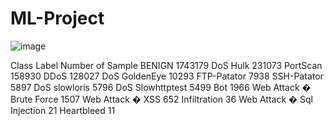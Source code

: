 # ML-Project
![image](https://github.com/kowshik14/ML-Project/assets/97826581/131a3fe9-b6ca-4e64-9221-c19a853d3027)

Class Label	Number of Sample
BENIGN	1743179
DoS Hulk	231073
PortScan	158930
DDoS	128027
DoS GoldenEye	10293
FTP-Patator	7938
SSH-Patator	5897
DoS slowloris	5796
DoS Slowhttptest	5499
Bot	1966
Web Attack � Brute Force	1507
Web Attack � XSS	652
Infiltration	36
Web Attack � Sql Injection	21
Heartbleed	11
